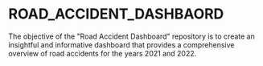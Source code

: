 # ROAD_ACCIDENT_DASHBAORD
The objective of the "Road Accident Dashboard" repository is to create an insightful and informative dashboard that provides a comprehensive overview of road accidents for the years 2021 and 2022. 

